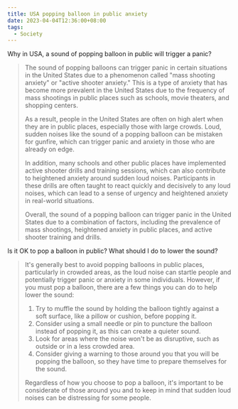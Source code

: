 ```yaml
---
title: USA popping balloon in public anxiety
date: 2023-04-04T12:36:00+08:00
tags:
  - Society
---
```

Why in USA, a sound of popping balloon in public will trigger a panic?

> The sound of popping balloons can trigger panic in certain situations in the United States due to a phenomenon called "mass shooting anxiety" or "active shooter anxiety." This is a type of anxiety that has become more prevalent in the United States due to the frequency of mass shootings in public places such as schools, movie theaters, and shopping centers.
> 
> As a result, people in the United States are often on high alert when they are in public places, especially those with large crowds. Loud, sudden noises like the sound of a popping balloon can be mistaken for gunfire, which can trigger panic and anxiety in those who are already on edge.
> 
> In addition, many schools and other public places have implemented active shooter drills and training sessions, which can also contribute to heightened anxiety around sudden loud noises. Participants in these drills are often taught to react quickly and decisively to any loud noises, which can lead to a sense of urgency and heightened anxiety in real-world situations.
> 
> Overall, the sound of a popping balloon can trigger panic in the United States due to a combination of factors, including the prevalence of mass shootings, heightened anxiety in public places, and active shooter training and drills.

Is it OK to pop a balloon in public? What should I do to lower the sound?

> It's generally best to avoid popping balloons in public places, particularly in crowded areas, as the loud noise can startle people and potentially trigger panic or anxiety in some individuals. However, if you must pop a balloon, there are a few things you can do to help lower the sound:
> 
> 1. Try to muffle the sound by holding the balloon tightly against a soft surface, like a pillow or cushion, before popping it.
> 2. Consider using a small needle or pin to puncture the balloon instead of popping it, as this can create a quieter sound.
> 3. Look for areas where the noise won't be as disruptive, such as outside or in a less crowded area.
> 4. Consider giving a warning to those around you that you will be popping the balloon, so they have time to prepare themselves for the sound.
> 
> Regardless of how you choose to pop a balloon, it's important to be considerate of those around you and to keep in mind that sudden loud noises can be distressing for some people.